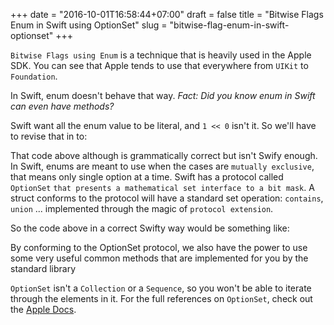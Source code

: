 +++
date = "2016-10-01T16:58:44+07:00"
draft = false
title = "Bitwise Flags Enum in Swift using OptionSet"
slug = "bitwise-flag-enum-in-swift-optionset"
+++

`Bitwise Flags using Enum` is a technique that is heavily used in the Apple SDK. You can see that Apple tends to use that everywhere from `UIKit` to `Foundation`.

<script src="https://gist.github.com/khoiracle/c20f3399e54c8b4ec08e43d3784c8e22.js"></script>

In Swift, enum doesn't behave that way. *Fact: Did you know enum in Swift can even have methods?*

<script src="https://gist.github.com/khoiracle/c1b90b2fcce70e972d5555bac1edf930.js"></script>

Swift want all the enum value to be literal, and `1 << 0` isn't it. So we'll have to revise that in to:

<script src="https://gist.github.com/khoiracle/8e5f7cf91dca5cde54ec5f7c9ea86b8f.js"></script>

That code above although is grammatically correct but isn't Swify enough. In Swift, enums are meant to use when the cases are `mutually exclusive`, that means only single option at a time. Swift has a protocol called `OptionSet` `that presents a mathematical set interface to a bit mask`. A struct conforms to the protocol will have a standard set operation: `contains`, `union` ... implemented through the magic of `protocol extension`.

So the code above in a correct Swifty way would be something like:

<script src="https://gist.github.com/khoiracle/d1cb21560263e46c0486c0050071b9e2.js"></script>

By conforming to the OptionSet protocol, we also have the power to use some very useful common methods that are implemented for you by the standard library

<script src="https://gist.github.com/khoiracle/221458e343ed51daeedc21038d7d2219.js"></script>

`OptionSet` isn't a `Collection` or a `Sequence`, so you won't be able to iterate through the elements in it. For the full references on `OptionSet`, check out the [Apple Docs](https://developer.apple.com/reference/swift/optionset).
